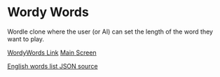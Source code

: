# Wordy Words
Wordle clone where the user (or AI) can set the length of the word they want to play.

[WordyWords Link](https://exobrian.github.io/wordy-words/)
[Main Screen](images/tutorial/mainscreen.jpg?size=100)


[English words list JSON source](https://github.com/dwyl/english-words/)